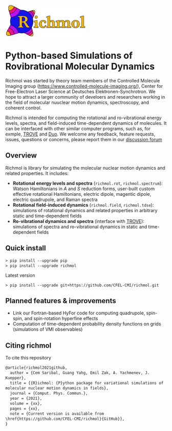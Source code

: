 <div align="left">
  <img src="https://github.com/CFEL-CMI/richmol/blob/develop/doc/source/_static/richmol_logo.jpg" height="100px"/>
</div>

# Python-based Simulations of Rovibrational Molecular Dynamics

Richmol was started by theory team members of the Controlled Molecule Imaging group (https://www.controlled-molecule-imaging.org/), Center for Free-Electron Laser Science at Deutsches Elektronen-Synchrotron. We hope to attract a larger community of develoers and researchers working in the field of molecular nuuclear motion dynamics, spectroscopy, and coherent control.

Richmol is intended for computing the rotational and ro-vibrational energy levels, spectra, and field-induced time-dependent dynamics of molecules. It can be interfaced with other similar computer programs, such  as, for exmple, [TROVE](https://github.com/Trovemaster/TROVE) and [Duo](https://github.com/Trovemaster/Duo). We welcome any feedback, feature requests, issues, questions or concerns, please report them in our [discussion forum](https://github.com/CFEL-CMI/richmol/discussions)

## Overview

Richmol is library for simulating the molecular nuclear motion dynamics and related properties.
It includes:
* **Rotational energy levels and spectra** (`richmol.rot`, `richmol.spectrum`): Watson Hamiltonians in *A* and *S* reduction forms, user-built custom effective rotational Hamiltonians, electric dipole, magentic dipole, electric quadrupole, and Raman spectra
* **Rotational field-induced dynamics** (`richmol.field`, `richmol.tdse`): simulations of rotational dynamics and related properties in arbitrary static and time-dependent fields
* **Ro-vibrational dynamics and spectra** (interface with [TROVE](https://github.com/Trovemaster/TROVE)): simulations of spectra and ro-vibrational dynamics in static and time-dependent fields


## Quick install

```
> pip install --upgrade pip
> pip install --upgrade richmol
```

Latest version

```
> pip install --upgrade git+https://github.com/CFEL-CMI/richmol.git
```

## Planned features & improvements

* Link our Fortran-based HyFor code for computing quadrupole, spin-spin, and spin-rotation hyperfine effects
* Computation of time-dependent probability density functions on grids (simulations of VMI observables)


## Citing richmol

To cite this repository

```
@article{richmol2021github,
  author = {Cem Saribal, Guang Yahg, Emil Zak, A. Yachmenev, J. Kuepper},
  title = {{R}ichmol: {P}ython package for variational simulations of molecular nuclear motion dynamics in fields},
  journal = {Comput. Phys. Commun.},
  year = {2021},
  volume = {xx},
  pages = {xx},
  note = {Current version is available from \href{https://github.com/CFEL-CMI/richmol}{GitHub}},
}
```

